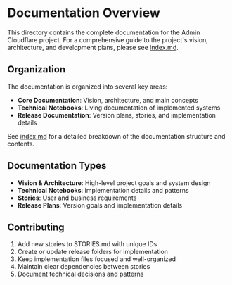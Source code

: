 # Documentation Overview

This directory contains the complete documentation for the Admin Cloudflare project. For a comprehensive guide to the project's vision, architecture, and development plans, please see [index.md](index.md).

## Organization

The documentation is organized into several key areas:

- **Core Documentation**: Vision, architecture, and main concepts
- **Technical Notebooks**: Living documentation of implemented systems
- **Release Documentation**: Version plans, stories, and implementation details

See [index.md](index.md) for a detailed breakdown of the documentation structure and contents.

## Documentation Types

- **Vision & Architecture**: High-level project goals and system design
- **Technical Notebooks**: Implementation details and patterns
- **Stories**: User and business requirements
- **Release Plans**: Version goals and implementation details

## Contributing

1. Add new stories to STORIES.md with unique IDs
2. Create or update release folders for implementation
3. Keep implementation files focused and well-organized
4. Maintain clear dependencies between stories
5. Document technical decisions and patterns